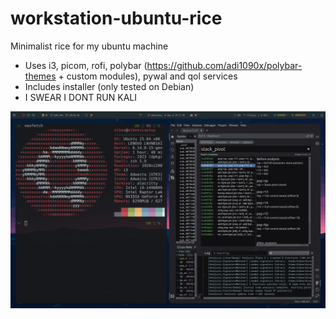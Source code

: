 # workstation-ubuntu-rice
Minimalist rice for my ubuntu machine
- Uses i3, picom, rofi, polybar (https://github.com/adi1090x/polybar-themes + custom modules), pywal and qol services
- Includes installer (only tested on Debian)
- I SWEAR I DONT RUN KALI

![Screenshot](i3.png)
